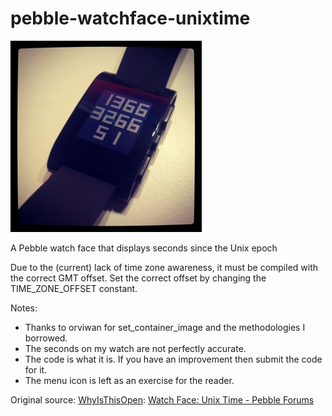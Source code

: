pebble-watchface-unixtime
=========================

![Unix Time](https://github.com/davewongillies/pebble-watchface-unixtime/raw/master/unixtime.jpg)

A Pebble watch face that displays seconds since the Unix epoch

Due to the (current) lack of time zone awareness, it must be compiled
with the correct GMT offset. Set the correct offset by changing the
TIME_ZONE_OFFSET constant.

Notes:
* Thanks to orviwan for set_container_image and the methodologies I borrowed.
* The seconds on my watch are not perfectly accurate.
* The code is what it is. If you have an improvement then submit the code for it.
* The menu icon is left as an exercise for the reader.

Original source: [WhyIsThisOpen](http://forums.getpebble.com/profile/153/WhyIsThisOpen): [Watch Face: Unix Time - Pebble Forums](http://forums.getpebble.com/discussion/4324/watch-face-unix-time)
